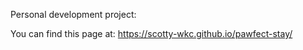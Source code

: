 Personal development project:

You can find this page at: https://scotty-wkc.github.io/pawfect-stay/